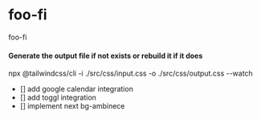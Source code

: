 # foo-fi
foo-fi

#### Generate the output file if not exists or rebuild it if it does
npx @tailwindcss/cli -i ./src/css/input.css -o ./src/css/output.css --watch


- [] add google calendar integration
- [] add toggl integration
- [] implement next bg-ambinece
